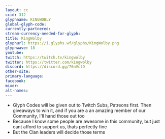 ```yaml
---
layout: cc
ccid: 312
glyphname: KINGWOBLY
global-glyph-code: 
currently-partnered: 
stream-currency-needed-for-glyph: 
title: KingWolby
glyphurl: https://i.glyphs.wf/glyphs/KingWolby.png
glyphwave: 18
youtube: 
twitch: https://twitch.tv/kingwolby
twitter: https://twitter.com/kingwolby
discord: https://discord.gg/76nVctD
other-site: 
primary-language: 
facebook: 
mixer: 
alt-names: 
---
```

* Glyph Codes will be given out to Twitch Subs, Patreons first. Then giveaways to win it, and if you are a an amazing member of our Community, I'll hand those out too
* Because I know some people are awesome in this community, but just cant afford to support us, thats perfectly fine
* But the Clan leaders will decide those terms
